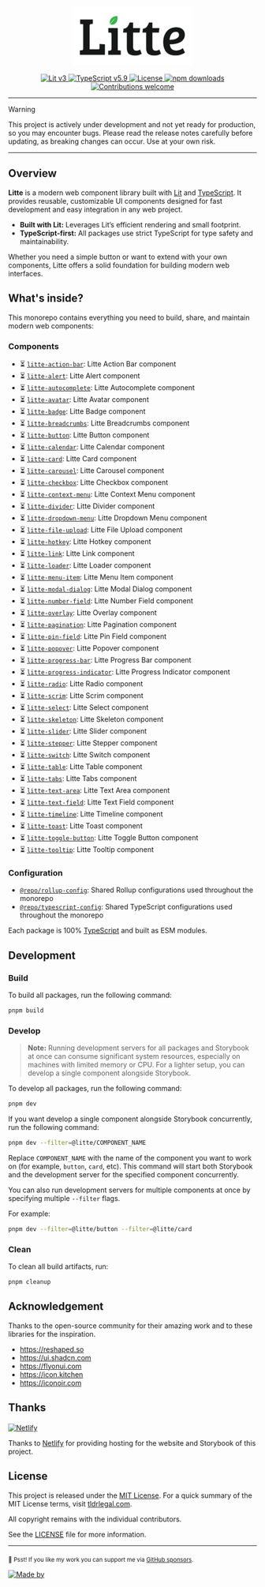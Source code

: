 <p align="center">
    <img src="./docs/public/brand/text-mark-light.svg" width="240" height="120" alt="🔥 Litte"/>
</p>

<p align="center">
    <a href="https://lit.dev">
        <img src="https://img.shields.io/badge/Lit-v3-blue.svg?logo=lit" alt="Lit v3" />
    </a>
    <a href="https://www.typescriptlang.org">
        <img src="https://img.shields.io/badge/TypeScript-v5.9-blue.svg?logo=TypeScript&logoColor=blue" alt="TypeScript v5.9" />
    </a>
    <a href="https://github.com/riipandi/litte/graphs/contributors">
        <img src="https://img.shields.io/github/license/riipandi/litte?color=green" alt="License" />
    <a href="https://www.npmjs.com/~litte">
        <img src="https://img.shields.io/npm/dm/litte?color=orange" alt="npm downloads" />
    </a>
    </a>
    <a href="https://github.com/riipandi/litte/graphs/contributors">
        <img src="https://img.shields.io/badge/Contributions-welcome-gray.svg?labelColor=blue" alt="Contributions welcome" />
    </a>
    <!-- <a href="https://github.com/riipandi/litte/releases">
        <img src="https://img.shields.io/github/v/release/riipandi/litte?logo=npm&logoColor=white" alt="Release" />
    </a>
    <a href="https://github.com/riipandi/litte/actions/workflows/ci-test.yml">
        <img src="https://github.com/riipandi/litte/actions/workflows/ci-test.yml/badge.svg" alt="CI Test" />
    </a>
    <a href="https://github.com/riipandi/litte/actions/workflows/ci-build.yml">
        <img src="https://github.com/riipandi/litte/actions/workflows/ci-build.yml/badge.svg" alt="CI Build" />
    </a>
    <a href="https://github.com/riipandi/litte/actions/workflows/release.yml">
        <img src="https://github.com/riipandi/litte/actions/workflows/release.yml/badge.svg" alt="CI Release" />
    </a> -->
</p>

---

> [!WARNING]
> This project is actively under development and not yet ready for production, so you may encounter bugs.
> Please read the release notes carefully before updating, as breaking changes can occur.
> Use at your own risk.

---

## Overview

**Litte** is a modern web component library built with [Lit][lit] and [TypeScript][typescript].
It provides reusable, customizable UI components designed for fast development and easy integration in
any web project.

- **Built with Lit:** Leverages Lit’s efficient rendering and small footprint.
- **TypeScript-first:** All packages use strict TypeScript for type safety and maintainability.

Whether you need a simple button or want to extend with your own components, Litte offers a solid
foundation for building modern web interfaces.

## What's inside?

This monorepo contains everything you need to build, share, and maintain modern web components:

### Components

- ⏳ [`litte-action-bar`](https://npm.im/litte): Litte Action Bar component
- ⏳ [`litte-alert`](https://npm.im/litte): Litte Alert component
- ⏳ [`litte-autocomplete`](https://npm.im/litte): Litte Autocomplete component
- ⏳ [`litte-avatar`](https://npm.im/litte): Litte Avatar component
- ⏳ [`litte-badge`](https://npm.im/litte): Litte Badge component
- ⏳ [`litte-breadcrumbs`](https://npm.im/litte): Litte Breadcrumbs component
- ⏳ [`litte-button`](https://npm.im/litte): Litte Button component
- ⏳ [`litte-calendar`](https://npm.im/litte): Litte Calendar component
- ⏳ [`litte-card`](https://npm.im/litte): Litte Card component
- ⏳ [`litte-carousel`](https://npm.im/litte): Litte Carousel component
- ⏳ [`litte-checkbox`](https://npm.im/litte): Litte Checkbox component
- ⏳ [`litte-context-menu`](https://npm.im/litte): Litte Context Menu component
- ⏳ [`litte-divider`](https://npm.im/litte): Litte Divider component
- ⏳ [`litte-dropdown-menu`](https://npm.im/litte): Litte Dropdown Menu component
- ⏳ [`litte-file-upload`](https://npm.im/litte): Litte File Upload component
- ⏳ [`litte-hotkey`](https://npm.im/litte): Litte Hotkey component
- ⏳ [`litte-link`](https://npm.im/litte): Litte Link component
- ⏳ [`litte-loader`](https://npm.im/litte): Litte Loader component
- ⏳ [`litte-menu-item`](https://npm.im/litte): Litte Menu Item component
- ⏳ [`litte-modal-dialog`](https://npm.im/litte): Litte Modal Dialog component
- ⏳ [`litte-number-field`](https://npm.im/litte): Litte Number Field component
- ⏳ [`litte-overlay`](https://npm.im/litte): Litte Overlay component
- ⏳ [`litte-pagination`](https://npm.im/litte): Litte Pagination component
- ⏳ [`litte-pin-field`](https://npm.im/litte): Litte Pin Field component
- ⏳ [`litte-popover`](https://npm.im/litte): Litte Popover component
- ⏳ [`litte-progress-bar`](https://npm.im/litte): Litte Progress Bar component
- ⏳ [`litte-progress-indicator`](https://npm.im/litte): Litte Progress Indicator component
- ⏳ [`litte-radio`](https://npm.im/litte): Litte Radio component
- ⏳ [`litte-scrim`](https://npm.im/litte): Litte Scrim component
- ⏳ [`litte-select`](https://npm.im/litte): Litte Select component
- ⏳ [`litte-skeleton`](https://npm.im/litte): Litte Skeleton component
- ⏳ [`litte-slider`](https://npm.im/litte): Litte Slider component
- ⏳ [`litte-stepper`](https://npm.im/litte): Litte Stepper component
- ⏳ [`litte-switch`](https://npm.im/litte): Litte Switch component
- ⏳ [`litte-table`](https://npm.im/litte): Litte Table component
- ⏳ [`litte-tabs`](https://npm.im/litte): Litte Tabs component
- ⏳ [`litte-text-area`](https://npm.im/litte): Litte Text Area component
- ⏳ [`litte-text-field`](https://npm.im/litte): Litte Text Field component
- ⏳ [`litte-timeline`](https://npm.im/litte): Litte Timeline component
- ⏳ [`litte-toast`](https://npm.im/litte): Litte Toast component
- ⏳ [`litte-toggle-button`](https://npm.im/litte): Litte Toggle Button component
- ⏳ [`litte-tooltip`](https://npm.im/litte): Litte Tooltip component

### Configuration

- [`@repo/rollup-config`](./internal/rollup-config): Shared Rollup configurations used throughout the monorepo
- [`@repo/typescript-config`](./internal/typescript-config): Shared TypeScript configurations used throughout the monorepo

Each package is 100% [TypeScript][typescript] and built as ESM modules.

## Development

### Build

To build all packages, run the following command:

```bash
pnpm build
```

### Develop

> **Note:** Running development servers for all packages and Storybook at once can consume significant
system resources, especially on machines with limited memory or CPU. For a lighter setup, you can develop
a single component alongside Storybook.

To develop all packages, run the following command:

```bash
pnpm dev
```

If you want develop a single component alongside Storybook concurrently, run the following command:

```bash
pnpm dev --filter=@litte/COMPONENT_NAME
```

Replace `COMPONENT_NAME` with the name of the component you want to work on (for example, `button`, `card`, etc).
This command will start both Storybook and the development server for the specified component concurrently.

You can also run development servers for multiple components at once by specifying multiple `--filter` flags.

For example:

```bash
pnpm dev --filter=@litte/button --filter=@litte/card
```

### Clean

To clean all build artifacts, run:

```bash
pnpm cleanup
```

## Acknowledgement

Thanks to the open-source community for their amazing work and to these libraries for the inspiration.

- https://reshaped.so
- https://ui.shadcn.com
- https://flyonui.com
- https://icon.kitchen
- https://iconoir.com

## Thanks

<p align="left" style="margin-top: 20px;">
  <a href="https://www.netlify.com/?utm_source=litte&utm_medium=npmjs&utm_campaign=README" style="margin-right: 12px;">
    <img src="https://www.netlify.com/img/global/badges/netlify-color-accent.svg" alt="Netlify" height="36px" />
  </a>
</p>

Thanks to [Netlify](https://www.netlify.com/) for providing hosting for the website and Storybook of this project.

## License

This project is released under the [MIT License][license-mit]. For a quick summary of the MIT License terms,
visit [tldrlegal.com][tldr-mit].

All copyright remains with the individual contributors.

See the [LICENSE][license-mit] file for more information.

---

<sub>🤫 Psst! If you like my work you can support me via [GitHub sponsors](https://github.com/sponsors/riipandi).</sub>

[![Made by](https://badgen.net/badge/icon/Made%20by%20Aris%20Ripandi?icon=cocoapods&label&color=black&labelColor=black)][riipandi-x]

<!-- link reference definition -->
[license-mit]: https://github.com/riipandi/litte/blob/main/LICENSE
[lit]: https://lit.dev
[typescript]: https://www.typescriptlang.org
[tldr-mit]: https://www.tldrlegal.com/license/mit-license
[riipandi-x]: https://x.com/intent/follow?screen_name=riipandi
